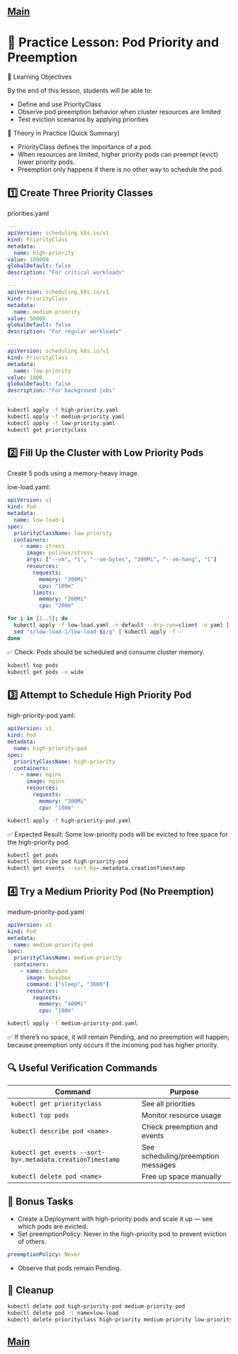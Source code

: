 [Main](../README.md)
---

# 🧪 Practice Lesson: Pod Priority and Preemption


🎯 Learning Objectives

By the end of this lesson, students will be able to:
* Define and use PriorityClass
* Observe pod preemption behavior when cluster resources are limited
* Test eviction scenarios by applying priorities



🧱 Theory in Practice (Quick Summary)
* PriorityClass defines the importance of a pod.
* When resources are limited, higher priority pods can preempt (evict) lower priority pods.
* Preemption only happens if there is no other way to schedule the pod.

## 1️⃣ Create Three Priority Classes

priorities.yaml
```yaml
---
apiVersion: scheduling.k8s.io/v1
kind: PriorityClass
metadata:
  name: high-priority
value: 100000
globalDefault: false
description: "For critical workloads"

---
apiVersion: scheduling.k8s.io/v1
kind: PriorityClass
metadata:
  name: medium-priority
value: 50000
globalDefault: false
description: "For regular workloads"

---
apiVersion: scheduling.k8s.io/v1
kind: PriorityClass
metadata:
  name: low-priority
value: 1000
globalDefault: false
description: "For background jobs"
...
```
```bash
kubectl apply -f high-priority.yaml
kubectl apply -f medium-priority.yaml
kubectl apply -f low-priority.yaml
kubectl get priorityclass
```

## 2️⃣ Fill Up the Cluster with Low Priority Pods

Create 5 pods using a memory-heavy image.

low-load.yaml:
```yaml
apiVersion: v1
kind: Pod
metadata:
  name: low-load-1
spec:
  priorityClassName: low-priority
  containers:
    - name: stress
      image: polinux/stress
      args: ["--vm", "1", "--vm-bytes", "200Mi", "--vm-hang", "1"]
      resources:
        requests:
          memory: "200Mi"
          cpu: "100m"
        limits:
          memory: "200Mi"
          cpu: "200m"
```
```bash
for i in {1..5}; do
  kubectl apply -f low-load.yaml -n default --dry-run=client -o yaml | \
  sed "s/low-load-1/low-load-$i/g" | kubectl apply -f -
done
```

✅ Check: Pods should be scheduled and consume cluster memory.
```bash
kubectl top pods
kubectl get pods -o wide
```

## 3️⃣ Attempt to Schedule High Priority Pod

high-priority-pod.yaml:
```yaml
apiVersion: v1
kind: Pod
metadata:
  name: high-priority-pod
spec:
  priorityClassName: high-priority
  containers:
    - name: nginx
      image: nginx
      resources:
        requests:
          memory: "300Mi"
          cpu: "100m"
```
```bash
kubectl apply -f high-priority-pod.yaml
```

✅ Expected Result: Some low-priority pods will be evicted to free space for the high-priority pod.
```bash
kubectl get pods
kubectl describe pod high-priority-pod
kubectl get events --sort-by=.metadata.creationTimestamp
```

## 4️⃣ Try a Medium Priority Pod (No Preemption)

medium-priority-pod.yaml
```yaml
apiVersion: v1
kind: Pod
metadata:
  name: medium-priority-pod
spec:
  priorityClassName: medium-priority
  containers:
    - name: busybox
      image: busybox
      command: ["sleep", "3600"]
      resources:
        requests:
          memory: "400Mi"
          cpu: "100m"
```
```bash
kubectl apply -f medium-priority-pod.yaml
```
✅ If there’s no space, it will remain Pending, and no preemption will happen, because preemption only occurs if the incoming pod has higher priority.

## 🔍 Useful Verification Commands

| Command | Purpose |
| ---- | ---- |
| `kubectl get priorityclass` |	See all priorities |
| `kubectl top pods` |	Monitor resource usage |
| `kubectl describe pod <name>` |	Check preemption and events |
| `kubectl get events --sort-by=.metadata.creationTimestamp` |	See scheduling/preemption messages |
| `kubectl delete pod <name>` |	Free up space manually |


## 🎁 Bonus Tasks
* Create a Deployment with high-priority pods and scale it up — see which pods are evicted.
* Set preemptionPolicy: Never in the high-priority pod to prevent eviction of others.
```yaml
preemptionPolicy: Never
```
* Observe that pods remain Pending.

## 🧹 Cleanup
```bash
kubectl delete pod high-priority-pod medium-priority-pod
kubectl delete pod -l name=low-load
kubectl delete priorityclass high-priority medium-priority low-priority
```


[Main](../README.md)
---